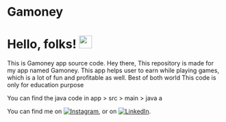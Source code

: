 # Gamoney
# Hello, folks! <img src="https://raw.githubusercontent.com/MartinHeinz/MartinHeinz/master/wave.gif" width="30px">
This is Gamoney app source code.
Hey there, This repository is made for my app named Gamoney.
This app helps user to earn while playing games, which is a lot of fun and profitable as well. Best of both world
This code is only for education purpose

You can find the java code in app > src > main > java 
a

You can find me on [![Instagram][1.2]][1], or on [![LinkedIn][2.2]][2].

<!-- Icons -->

[1.2]: https://i.imgur.com/JbgfGv5.png?1
[2.2]: https://raw.githubusercontent.com/MartinHeinz/MartinHeinz/master/linkedin-3-16.png

<!-- Links to your social media accounts -->

[1]: https://www.instagram.com/siddhxrth.20/
[2]: https://www.linkedin.com/in/siddharth-sharma-921986199/

